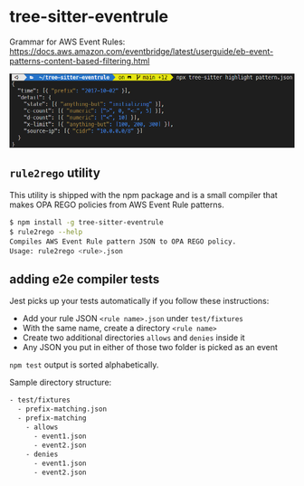 # tree-sitter-eventrule

Grammar for AWS Event Rules:
https://docs.aws.amazon.com/eventbridge/latest/userguide/eb-event-patterns-content-based-filtering.html

![Syntax Highlighting](highlight.png)

## `rule2rego` utility

This utility is shipped with the npm package and is a small compiler that makes
OPA REGO policies from AWS Event Rule patterns.

```bash
$ npm install -g tree-sitter-eventrule
$ rule2rego --help
Compiles AWS Event Rule pattern JSON to OPA REGO policy.
Usage: rule2rego <rule>.json
```

## adding e2e compiler tests

Jest picks up your tests automatically if you follow these instructions:

- Add your rule JSON `<rule name>.json` under `test/fixtures`
- With the same name, create a directory `<rule name>`
- Create two additional directories `allows` and `denies` inside it
- Any JSON you put in either of those two folder is picked as an event

`npm test` output is sorted alphabetically.

Sample directory structure:

```raw
- test/fixtures
  - prefix-matching.json
  - prefix-matching
    - allows
      - event1.json
      - event2.json
    - denies
      - event1.json
      - event2.json
```
